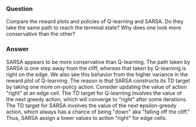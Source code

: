 ### Question
Compare the reward plots and policies of Q-learning and SARSA. Do they take the same path to reach the terminal state? Why does one look more conservative than the other?

### Answer
SARSA appears to be more conservative than Q-learning. The path taken by SARSA is one step away from the cliff, whereas that taken by Q-learning is right on the edge. We also see this behavior from the higher variance in the reward plot of Q-learning. The reason is that SARSA constructs its TD target by taking one more on-policy action. Consider updating the value of action "right" at an edge cell. The TD target for Q-learning involves the value of the next greedy action, which will converge to "right" after some iterations. The TD target for SARSA involves the value of the next epsilon-greedy action, which always has a chance of being "down" aka "falling off the cliff." Thus, SARSA assign a lower values to action "right" for edge cells.